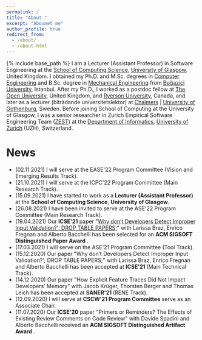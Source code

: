 ```yaml
---
permalink: /
title: "About "
excerpt: "Aboumet me"
author_profile: true
redirect_from: 
  - /about/
  - /about.html
---
```

{% include base_path %}
I am a Lecturer (Assistant Professor) in Software Engineering at the <a href="https://www.gla.ac.uk/schools/computing/">School of Computing Science</a>, <a href="https://www.gla.ac.uk">University of Glasgow</a>, United Kingdom. I obtained my Ph.D. and M.Sc. degrees in <a href="https://www.cmpe.boun.edu.tr/">Computer Engineering</a> and B.Sc. degree in <a href="http://www.me.boun.edu.tr/">Mechanical Engineering</a> from  <a href="http://www.boun.edu.tr/en_US">Bo&#287;azi&ccedil;i University</a>, Istanbul. After my Ph.D., I worked as a postdoc fellow at <a href="http://www.open.ac.uk/">The Open University</a>, United Kingdom, and <a href="https://www.ryerson.ca/">Ryerson University</a>, Canada, and later as a lecturer (bitr&auml;dande universitetslektor) at <a href="https://www.chalmers.se/en/Pages/default.aspx">Chalmers</a> &#124; <a href="https://www.gu.se/en">University of Gothenburg</a>, Sweden. Before joining School of Computing at the University of Glasgow, I was a senior researcher in Zurich Empirical Software Engineering Team (<a href="https://www.ifi.uzh.ch/en/zest/team.html">ZEST</a>) at the <a href="https://www.ifi.uzh.ch/en.html">Department of Informatics</a>, <a href="https://www.uzh.ch/en.html">University of Zurich</a> (UZH), Switzerland. 


News
======
<ul>

<li>(02.11.2021) I will serve at the EASE'22 Program Committee (Vision and Emerging Results Track).</li>  
  
<li>(21.10.2021) I will serve at the ICPC'22 Program Committee (Main Research Track).</li>  

<li>(15.09.2021) I have started to work as a <b>Lecturer (Assistant Professor)</b> at the <b>School of Computing Science</b>, <b>University of Glasgow</b>.</li>  

<li>(26.08.2021) I have been invited to serve at the ASE'22 Program Committee (Main Research Track).</li>

<li>(19.04.2021) Our <b>ICSE'21</b> paper "<a href="https://arxiv.org/abs/2102.06251">Why don’t Developers Detect Improper Input Validation?‘; DROP TABLE PAPERS;</a>" with Larissa Braz, Enrico Fregnan and Alberto Bacchelli has been selected for an <b> ACM SIGSOFT Distinguished Paper Award </b>.</li>
  
<li>(17.03.2021) I will serve on the ASE'21 Program Committee (Tool Track).</li>

<li>(15.12.2020) Our paper "Why don’t Developers Detect Improper Input Validation?‘; DROP TABLE PAPERS;" with Larissa Braz, Enrico Fregnan and Alberto Bacchelli has been accepted at <b> ICSE'21 </b> (Main Technical Track).</li>

<li>(14.12.2020) Our paper "How Explicit Feature Traces Did Not Impact Developers’ Memory" with Jacob Kr&uuml;ger, Thorsten Berger and Thomas Leich has been accepted at <b> SANER'21 </b> (RENE Track).</li>

<li> (12.09.2020) I will serve at <b>CSCW'21 Program Committee</b> serve as an Associate Chair.</li>

<li>(11.07.2020) Our <b>ICSE'20</b> paper "Primers or Reminders? The Effects of Existing Review Comments on Code Review" with Davide Spadini and Alberto Bacchelli received an <b> ACM SIGSOFT Distinguished Artifact Award </b> .</li>

</ul>
